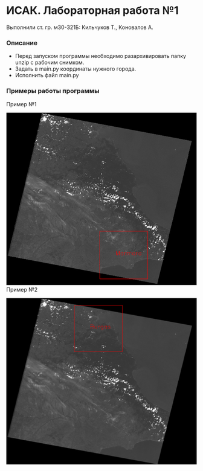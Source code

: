 ИСАК. Лабораторная работа №1
=====================

Выполнили ст. гр. м30-321Б: Кильчуков Т., Коновалов А.

### Описание
- Перед запуском программы необходимо разархивировать папку unzip с рабочим снимком.
- Задать в main.py координаты нужного города.
- Исполнить файл main.py

### Примеры работы программы 
Пример №1

![Screenshot](example1.png)
Пример №2

![Screenshot](example2.png)
